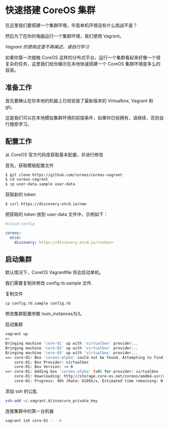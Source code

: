 # 快速搭建 CoreOS 集群

在这里我们要搭建一个集群环境，毕竟单机环境没有什么挑战不是？

然后为了在你的电脑运行一个集群环境，我们使用 Vagrant。

*Vagrant 的使用这里不再阐述，请自行学习*

如果你第一次接触 CoreOS 这样的分布式平台，运行一个集群看起来好像一个很复杂的任务，这里我们给你展示在本地快速搭建一个 CoreOS 集群环境是多么的容易。

## 准备工作

首先要确认在你本地的机器上已经安装了最新版本的 Virtualbox, Vagrant 和 git。

这是我们可以在本地模拟集群环境的前提条件，如果你已经拥有，请继续，否则自行搜索学习。

## 配置工作

从 CoreOS 官方代码库获取基本配置，并进行修改

首先，获取模板配置文件

```bash
$ git clone https://github.com/coreos/coreos-vagrant
$ cd coreos-vagrant
$ cp user-data.sample user-data
```

获取新的 token

```bash
$ curl https://discovery.etcd.io/new
```

把获取的 token 放到 user-data 文件中，示例如下：

```yml
#cloud-config

coreos:
  etcd:
    discovery: https://discovery.etcd.io/<token>
```

## 启动集群

默认情况下，CoreOS Vagrantfile 将会启动单机。

我们需要复制并修改 config.rb.sample 文件.

复制文件

```bash
cp config.rb.sample config.rb
```

修改集群配置参数 num_instances为3。

启动集群

```bash
vagrant up
=>
Bringing machine 'core-01' up with 'virtualbox' provider...
Bringing machine 'core-02' up with 'virtualbox' provider...
Bringing machine 'core-03' up with 'virtualbox' provider...
==> core-01: Box 'coreos-alpha' could not be found. Attempting to find and install...
    core-01: Box Provider: virtualbox
    core-01: Box Version: >= 0
==> core-01: Adding box 'coreos-alpha' (v0) for provider: virtualbox
    core-01: Downloading: http://storage.core-os.net/coreos/amd64-usr/alpha/coreos_production_vagrant.box
    core-01: Progress: 46% (Rate: 6105k/s, Estimated time remaining: 0:00:16)
```

添加 ssh 的公匙

```bash
ssh-add ~/.vagrant.d/insecure_private_key
```

连接集群中的第一台机器

```bash
vagrant ssh core-01 -- -A
```
